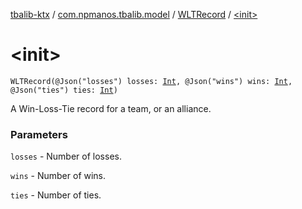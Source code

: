 [tbalib-ktx](../../index.md) / [com.npmanos.tbalib.model](../index.md) / [WLTRecord](index.md) / [&lt;init&gt;](./-init-.md)

# &lt;init&gt;

`WLTRecord(@Json("losses") losses: `[`Int`](https://kotlinlang.org/api/latest/jvm/stdlib/kotlin/-int/index.html)`, @Json("wins") wins: `[`Int`](https://kotlinlang.org/api/latest/jvm/stdlib/kotlin/-int/index.html)`, @Json("ties") ties: `[`Int`](https://kotlinlang.org/api/latest/jvm/stdlib/kotlin/-int/index.html)`)`

A Win-Loss-Tie record for a team, or an alliance.

### Parameters

`losses` - Number of losses.

`wins` - Number of wins.

`ties` - Number of ties.